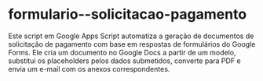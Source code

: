 # formulario--solicitacao-pagamento
Este script em Google Apps Script automatiza a geração de documentos de solicitação de pagamento com base em respostas de formulários do Google Forms. Ele cria um documento no Google Docs a partir de um modelo, substitui os placeholders pelos dados submetidos, converte para PDF e envia um e-mail com os anexos correspondentes.
